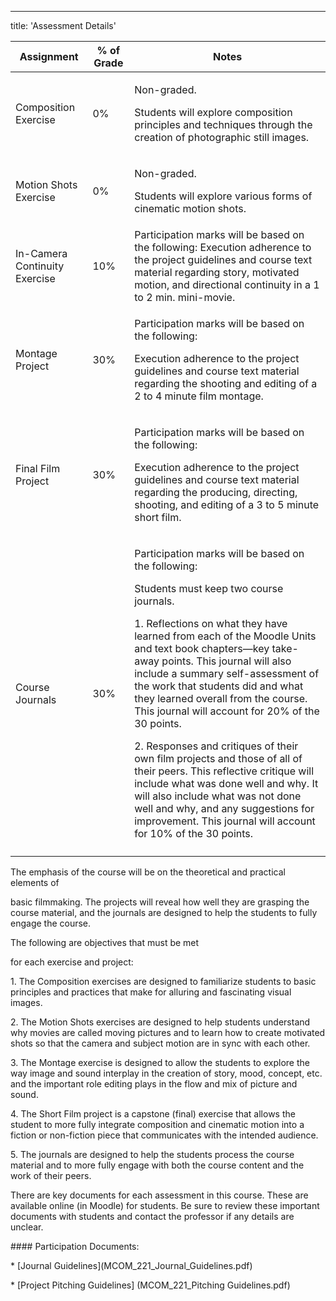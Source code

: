 ---
title: 'Assessment Details'


<table>
<thead>
<tr class="header">
<th><strong>Assignment</strong></th>
<th><strong>% of Grade</strong></th>
<th><strong>Notes</strong></th>
</tr>
</thead>
<tbody>
<tr class="odd">
<td>Composition Exercise</td>
<td>0%</td>
<td><p>Non-graded.</p>
<p>Students will explore composition principles and techniques through the creation of photographic still images.</p></td>
</tr>
<tr class="even">
<td>Motion Shots Exercise</td>
<td>0%</td>
<td><p>Non-graded.</p>
<p>Students will explore various forms of cinematic motion shots.</p></td>
</tr>
<tr class="odd">
<td>In-Camera Continuity Exercise</td>
<td>10%</td>
<td>Participation marks will be based on the following: Execution adherence to the project guidelines and course text material regarding story, motivated motion, and directional continuity in a 1 to 2 min. mini-movie.</td>
</tr>
<tr class="even">
<td>Montage Project</td>
<td>30%</td>
<td><p>Participation marks will be based on the following:</p>
<p>Execution adherence to the project guidelines and course text material regarding the shooting and editing of a 2 to 4 minute film montage.</p></td>
</tr>
<tr class="odd">
<td>Final Film Project</td>
<td>30%</td>
<td><p>Participation marks will be based on the following:</p>
<p>Execution adherence to the project guidelines and course text material regarding the producing, directing, shooting, and editing of a 3 to 5 minute short film.</p></td>
</tr>
<tr class="even">
<td>Course Journals</td>
<td>30%</td>
<td><p>Participation marks will be based on the following:</p>
<p>Students must keep two course journals.</p>
<p>1. Reflections on what they have learned from each of the Moodle Units and text book chapters—key take-away points. This journal will also include a summary self-assessment of the work that students did and what they learned overall from the course. This journal will account for 20% of the 30 points.</p>
<p>2. Responses and critiques of their own film projects and those of all of their peers. This reflective critique will include what was done well and why. It will also include what was not done well and why, and any suggestions for improvement. This journal will account for 10% of the 30 points.</p></td>
</tr>
<tr class="odd">
<td></td>
<td></td>
<td></td>
</tr>
</tbody>
</table>

The emphasis of the course will be on the theoretical and practical elements of

basic filmmaking. The projects will reveal how well they are grasping the course material, and the journals are designed to help the students to fully engage the course.

The following are objectives that must be met

for each exercise and project:

1\. The Composition exercises are designed to familiarize students to basic principles and practices that make for alluring and fascinating visual images.

2\. The Motion Shots exercises are designed to help students understand why movies are called moving pictures and to learn how to create motivated shots so that the camera and subject motion are in sync with each other.

3\. The Montage exercise is designed to allow the students to explore the way image and sound interplay in the creation of story, mood, concept, etc. and the important role editing plays in the flow and mix of picture and sound.

4\. The Short Film project is a capstone (final) exercise that allows the student to more fully integrate composition and cinematic motion into a fiction or non-fiction piece that communicates with the intended audience.

5\. The journals are designed to help the students process the course material and to more fully engage with both the course content and the work of their peers.

There are key documents for each assessment in this course. These are available online (in Moodle) for students. Be sure to review these important documents with students and contact the professor if any details are unclear.

\#\#\#\# Participation Documents:

\* \[Journal Guidelines\](MCOM\_221\_Journal\_Guidelines.pdf)

\* \[Project Pitching Guidelines\] (MCOM\_221\_Pitching Guidelines.pdf)
